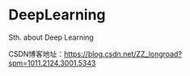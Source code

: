 # DeepLearning
Sth. about Deep Learning



CSDN博客地址：https://blog.csdn.net/ZZ_longroad?spm=1011.2124.3001.5343